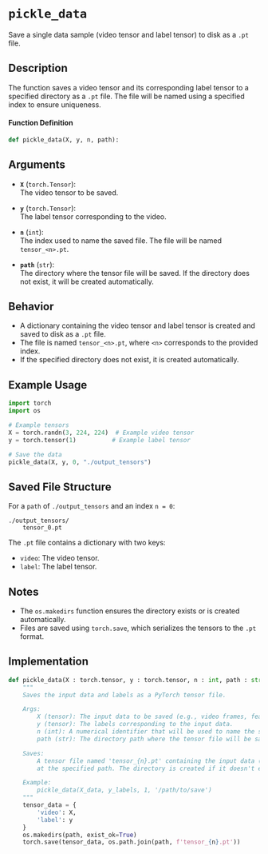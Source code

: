 # `pickle_data`

Save a single data sample (video tensor and label tensor) to disk as a `.pt` file.

## Description

The function saves a video tensor and its corresponding label tensor to a specified directory as a `.pt` file. The file will be named using a specified index to ensure uniqueness.

#### Function Definition
```python
def pickle_data(X, y, n, path):
```

## Arguments

- **`X`** (`torch.Tensor`):  
  The video tensor to be saved.

- **`y`** (`torch.Tensor`):  
  The label tensor corresponding to the video.

- **`n`** (`int`):  
  The index used to name the saved file. The file will be named `tensor_<n>.pt`.

- **`path`** (`str`):  
  The directory where the tensor file will be saved. If the directory does not exist, it will be created automatically.

## Behavior

- A dictionary containing the video tensor and label tensor is created and saved to disk as a `.pt` file.
- The file is named `tensor_<n>.pt`, where `<n>` corresponds to the provided index.
- If the specified directory does not exist, it is created automatically.

## Example Usage

```python
import torch
import os

# Example tensors
X = torch.randn(3, 224, 224)  # Example video tensor
y = torch.tensor(1)          # Example label tensor

# Save the data
pickle_data(X, y, 0, "./output_tensors")
```

## Saved File Structure

For a `path` of `./output_tensors` and an index `n = 0`:
```
./output_tensors/
    tensor_0.pt
```

The `.pt` file contains a dictionary with two keys:
- `video`: The video tensor.
- `label`: The label tensor.

## Notes

- The `os.makedirs` function ensures the directory exists or is created automatically.
- Files are saved using `torch.save`, which serializes the tensors to the `.pt` format.

## Implementation

```python
def pickle_data(X : torch.tensor, y : torch.tensor, n : int, path : str):
    """
    Saves the input data and labels as a PyTorch tensor file.

    Args:
        X (tensor): The input data to be saved (e.g., video frames, features).
        y (tensor): The labels corresponding to the input data.
        n (int): A numerical identifier that will be used to name the saved file.
        path (str): The directory path where the tensor file will be saved.

    Saves:
        A tensor file named 'tensor_{n}.pt' containing the input data (X) and labels (y) 
        at the specified path. The directory is created if it doesn't exist.

    Example:
        pickle_data(X_data, y_labels, 1, '/path/to/save')
    """
    tensor_data = {
        'video': X,
        'label': y
    }
    os.makedirs(path, exist_ok=True)
    torch.save(tensor_data, os.path.join(path, f'tensor_{n}.pt'))
```
